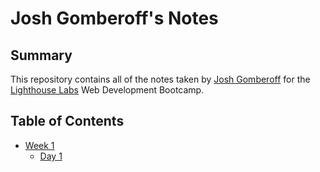 # Josh Gomberoff's Notes

## Summary

This repository contains all of the notes taken by [Josh Gomberoff](https://github.com/jgombero) for the [Lighthouse Labs](https://www.lighthouselabs.ca/) Web Development Bootcamp.

## Table of Contents

* [Week 1](/Week_1)
  * [Day 1](/Week_1/Day_1)